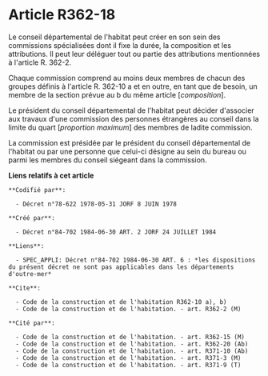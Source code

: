 # Article R362-18

Le conseil départemental de l'habitat peut créer en son sein des commissions spécialisées dont il fixe la durée, la
composition et les attributions. Il peut leur déléguer tout ou partie des attributions mentionnées à l'article R. 362-2.

Chaque commission comprend au moins deux membres de chacun des groupes définis à l'article R. 362-10 a et en outre, en tant
que de besoin, un membre de la section prévue au b du même article [*composition*].

Le président du conseil départemental de l'habitat peut décider d'associer aux travaux d'une commission des personnes
étrangères au conseil dans la limite du quart [*proportion maximum*] des membres de ladite commission.

La commission est présidée par le président du conseil départemental de l'habitat ou par une personne que celui-ci désigne au
sein du bureau ou parmi les membres du conseil siégeant dans la commission.

**Liens relatifs à cet article**

	**Codifié par**:

	  - Décret n°78-622 1978-05-31 JORF 8 JUIN 1978

	**Créé par**:

	  - Décret n°84-702 1984-06-30 ART. 2 JORF 24 JUILLET 1984

	**Liens**:

	  - SPEC_APPLI: Décret n°84-702 1984-06-30 ART. 6 : *les dispositions du présent décret ne sont pas applicables dans les départements d'outre-mer*

	**Cite**:

	  - Code de la construction et de l'habitation R362-10 a), b)
	  - Code de la construction et de l'habitation. - art. R362-2 (M)

	**Cité par**:

	  - Code de la construction et de l'habitation. - art. R362-15 (M)
	  - Code de la construction et de l'habitation. - art. R362-20 (Ab)
	  - Code de la construction et de l'habitation. - art. R371-10 (Ab)
	  - Code de la construction et de l'habitation. - art. R371-3 (M)
	  - Code de la construction et de l'habitation. - art. R371-9 (T)

